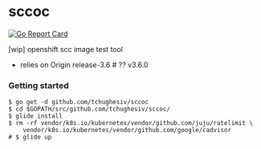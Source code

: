 # sccoc

[![Go Report Card](https://goreportcard.com/badge/github.com/tchughesiv/sccoc)](https://goreportcard.com/report/github.com/tchughesiv/sccoc)

[wip] openshift scc image test tool

 - relies on Origin release-3.6 # ?? v3.6.0

### Getting started

```shell
$ go get -d github.com/tchughesiv/sccoc
$ cd $GOPATH/src/github.com/tchughesiv/sccoc/
$ glide install
$ rm -rf vendor/k8s.io/kubernetes/vendor/github.com/juju/ratelimit \
    vendor/k8s.io/kubernetes/vendor/github.com/google/cadvisor
# $ glide up
```
